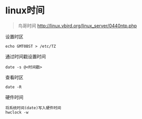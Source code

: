 # linux时间

> 鸟哥时间 http://linux.vbird.org/linux_server/0440ntp.php 

设置时区
```
echo GMT0BST > /etc/TZ
```

通过时间戳设置时间
```
date -s @<时间戳>
```

查看时区
```
date -R
```

硬件时间
```
将系统时间(date)写入硬件时间
hwclock -w
```